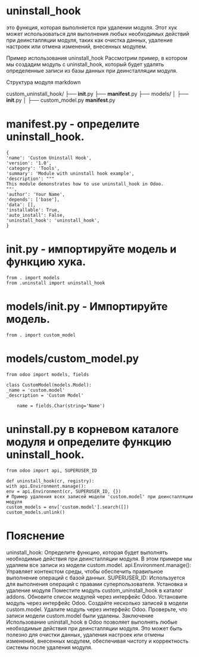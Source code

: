 uninstall_hook
=========================
это функция, которая выполняется при удалении модуля. Этот хук может использоваться для
выполнения любых необходимых действий при деинсталляции модуля, таких как очистка данных, удаление настроек или отмена
изменений, внесенных модулем.

Пример использования uninstall_hook
Рассмотрим пример, в котором мы создадим модуль с uninstall_hook, который будет удалять определенные записи из базы
данных при деинсталляции модуля.

Структура модуля
markdown

custom_uninstall_hook/
├── __init__.py
├── __manifest__.py
├── models/
│ ├── __init__.py
│ ├── custom_model.py
__manifest__.py


# __manifest__.py  - определите uninstall_hook.

    {
    'name': 'Custom Uninstall Hook',
    'version': '1.0',
    'category': 'Tools',
    'summary': 'Module with uninstall hook example',
    'description': """
    This module demonstrates how to use uninstall_hook in Odoo.
    ""',
    'author': 'Your Name',
    'depends': ['base'],
    'data': [],
    'installable': True,
    'auto_install': False,
    'uninstall_hook': 'uninstall_hook',
    }

# __init__.py - импортируйте модель и функцию хука.

    from . import models
    from .uninstall import uninstall_hook

# models/__init__.py - Импортируйте модель.
    from . import custom_model

# models/custom_model.py


    from odoo import models, fields
    
    class CustomModel(models.Model):
    _name = 'custom.model'
    _description = 'Custom Model'
    
        name = fields.Char(string='Name')

#  uninstall.py в корневом каталоге модуля и определите функцию uninstall_hook.


    from odoo import api, SUPERUSER_ID
    
    def uninstall_hook(cr, registry):
    with api.Environment.manage():
    env = api.Environment(cr, SUPERUSER_ID, {})
    # Пример удаления всех записей модели 'custom.model' при деинсталляции модуля
    custom_models = env['custom.model'].search([])
    custom_models.unlink()


# Пояснение
uninstall_hook: Определите функцию, которая будет выполнять необходимые действия при деинсталляции модуля. В этом
примере мы удаляем все записи из модели custom.model.
api.Environment.manage(): Управляет контекстом среды, чтобы обеспечить правильное выполнение операций с базой данных.
SUPERUSER_ID: Используется для выполнения операций с правами суперпользователя.
Установка и удаление модуля
Поместите модуль custom_uninstall_hook в каталог addons.
Обновите список модулей через интерфейс Odoo.
Установите модуль через интерфейс Odoo.
Создайте несколько записей в модели custom.model.
Удалите модуль через интерфейс Odoo.
Проверьте, что записи модели custom.model были удалены.
Заключение
Использование uninstall_hook в Odoo позволяет выполнять любые необходимые действия при деинсталляции модуля. Это может
быть полезно для очистки данных, удаления настроек или отмены изменений, внесенных модулем, обеспечивая чистоту и
корректность системы после удаления модуля.